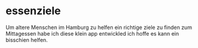 # essenziele
Um altere Menschen im Hamburg zu helfen ein richtige ziele zu finden zum Mittagessen habe ich diese klein app entwickled ich hoffe es kann ein bisschien helfen.
